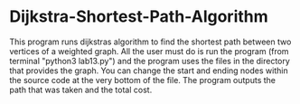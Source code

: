 # Dijkstra-Shortest-Path-Algorithm
This program runs dijkstras algorithm to find the shortest path between two vertices of a weighted graph. All the user must do is run the program (from terminal "python3 lab13.py") and the program uses the files in the directory that provides the graph. You can change the start and ending nodes within the source code at the very bottom of the file. The program outputs the path that was taken and the total cost.
